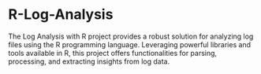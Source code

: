 # R-Log-Analysis
The Log Analysis with R project provides a robust solution for analyzing log files using the R programming language. Leveraging powerful libraries and tools available in R, this project offers functionalities for parsing, processing, and extracting insights from log data.
